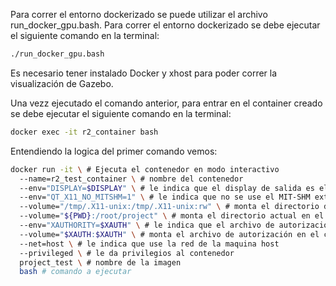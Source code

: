 Para correr el entorno dockerizado se puede utilizar el archivo run_docker_gpu.bash. Para correr el entorno dockerizado se debe ejecutar el siguiente comando en la terminal:

```bash
./run_docker_gpu.bash
```
Es necesario tener instalado Docker y xhost para poder correr la visualización de Gazebo. 

Una vezz ejecutado el comando anterior, para entrar en el container creado se debe ejecutar el siguiente comando en la terminal:

```bash
docker exec -it r2_container bash
```

Entendiendo la logica del primer comando vemos:

```bash
docker run -it \ # Ejecuta el contenedor en modo interactivo
  --name=r2_test_container \ # nombre del contenedor
  --env="DISPLAY=$DISPLAY" \ # le indica que el display de salida es el display de la maquina host
  --env="QT_X11_NO_MITSHM=1" \ # le indica que no se use el MIT-SHM extension
  --volume="/tmp/.X11-unix:/tmp/.X11-unix:rw" \ # monta el directorio de salida de la maquina host en el contenedor (para grafica)
  --volume="${PWD}:/root/project" \ # monta el directorio actual en el contenedor
  --env="XAUTHORITY=$XAUTH" \ # le indica que el archivo de autorización es el de la maquina host
  --volume="$XAUTH:$XAUTH" \ # monta el archivo de autorización en el contenedor
  --net=host \ # le indica que use la red de la maquina host
  --privileged \ # le da privilegios al contenedor
  project_test \ # nombre de la imagen
  bash # comando a ejecutar
```


